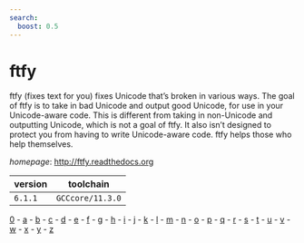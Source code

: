 ```yaml
---
search:
  boost: 0.5
---
```

# ftfy

ftfy (fixes text for you) fixes Unicode that’s broken in various ways. The goal of ftfy is to take in bad Unicode and output good Unicode, for use in your Unicode-aware code. This is different from taking in non-Unicode and outputting Unicode, which is not a goal of ftfy. It also isn’t designed to protect you from having to write Unicode-aware code. ftfy helps those who help themselves.

*homepage*: <http://ftfy.readthedocs.org>

version | toolchain
--------|----------
``6.1.1`` | ``GCCcore/11.3.0``

[0](../0/index.md) - [a](../a/index.md) - [b](../b/index.md) - [c](../c/index.md) - [d](../d/index.md) - [e](../e/index.md) - [f](../f/index.md) - [g](../g/index.md) - [h](../h/index.md) - [i](../i/index.md) - [j](../j/index.md) - [k](../k/index.md) - [l](../l/index.md) - [m](../m/index.md) - [n](../n/index.md) - [o](../o/index.md) - [p](../p/index.md) - [q](../q/index.md) - [r](../r/index.md) - [s](../s/index.md) - [t](../t/index.md) - [u](../u/index.md) - [v](../v/index.md) - [w](../w/index.md) - [x](../x/index.md) - [y](../y/index.md) - [z](../z/index.md)

